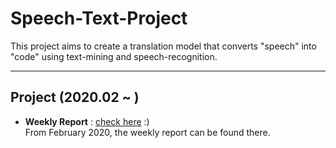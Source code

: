 # Speech-Text-Project
 This project aims to create a translation model that converts "speech" into "code" using text-mining and speech-recognition. 
 
---
## Project (2020.02 ~ )
* **Weekly Report** : [check here](https://github.com/jeongwonkwak/Speech-Text-Project/wiki) :)  
From February 2020, the weekly report can be found there.
